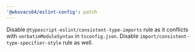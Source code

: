 ```yaml
---
'@wkovacs64/eslint-config': patch
---
```


Disable `@typescript-eslint/consistent-type-imports` rule as it conflicts with `verbatimModuleSyntax` in `tsconfig.json`. Disable `import/consistent-type-specifier-style` rule as well.
